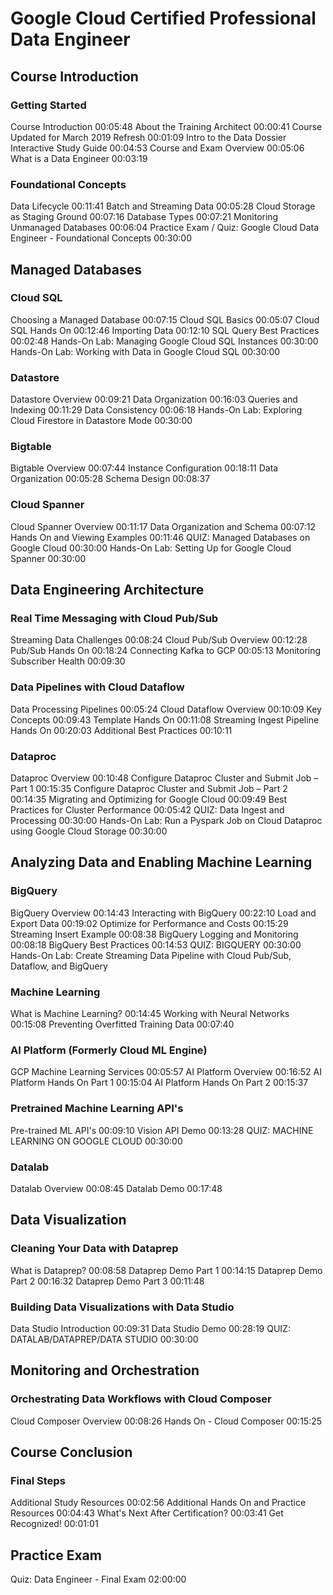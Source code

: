 # Google Cloud Certified Professional Data Engineer

## Course Introduction

### Getting Started
Course Introduction 00:05:48
About the Training Architect 00:00:41
Course Updated for March 2019 Refresh 00:01:09
Intro to the Data Dossier Interactive Study Guide 00:04:53
Course and Exam Overview 00:05:06
What is a Data Engineer 00:03:19

### Foundational Concepts
Data Lifecycle 00:11:41
Batch and Streaming Data 00:05:28
Cloud Storage as Staging Ground 00:07:16
Database Types 00:07:21
Monitoring Unmanaged Databases 00:06:04
Practice Exam / Quiz: Google Cloud Data Engineer - Foundational Concepts 00:30:00

## Managed Databases

### Cloud SQL
Choosing a Managed Database 00:07:15
Cloud SQL Basics 00:05:07
Cloud SQL Hands On 00:12:46
Importing Data 00:12:10
SQL Query Best Practices 00:02:48
Hands-On Lab: Managing Google Cloud SQL Instances 00:30:00
Hands-On Lab: Working with Data in Google Cloud SQL 00:30:00

### Datastore
Datastore Overview 00:09:21
Data Organization 00:16:03
Queries and Indexing 00:11:29
Data Consistency 00:06:18
Hands-On Lab: Exploring Cloud Firestore in Datastore Mode 00:30:00

### Bigtable
Bigtable Overview 00:07:44
Instance Configuration 00:18:11
Data Organization 00:05:28
Schema Design 00:08:37

### Cloud Spanner
Cloud Spanner Overview 00:11:17
Data Organization and Schema 00:07:12
Hands On and Viewing Examples 00:11:46
QUIZ: Managed Databases on Google Cloud 00:30:00
Hands-On Lab: Setting Up for Google Cloud Spanner 00:30:00

## Data Engineering Architecture

### Real Time Messaging with Cloud Pub/Sub
Streaming Data Challenges 00:08:24
Cloud Pub/Sub Overview 00:12:28
Pub/Sub Hands On 00:18:24
Connecting Kafka to GCP 00:05:13
Monitoring Subscriber Health 00:09:30

### Data Pipelines with Cloud Dataflow
Data Processing Pipelines 00:05:24
Cloud Dataflow Overview 00:10:09
Key Concepts 00:09:43
Template Hands On 00:11:08
Streaming Ingest Pipeline Hands On 00:20:03
Additional Best Practices 00:10:11

### Dataproc
Dataproc Overview 00:10:48
Configure Dataproc Cluster and Submit Job – Part 1 00:15:35
Configure Dataproc Cluster and Submit Job – Part 2 00:14:35
Migrating and Optimizing for Google Cloud 00:09:49
Best Practices for Cluster Performance 00:05:42
QUIZ: Data Ingest and Processing 00:30:00
Hands-On Lab: Run a Pyspark Job on Cloud Dataproc using Google Cloud Storage 00:30:00

## Analyzing Data and Enabling Machine Learning

### BigQuery
BigQuery Overview 00:14:43
Interacting with BigQuery 00:22:10
Load and Export Data 00:19:02
Optimize for Performance and Costs 00:15:29
Streaming Insert Example 00:08:38
BigQuery Logging and Monitoring 00:08:18
BigQuery Best Practices 00:14:53
QUIZ: BIGQUERY 00:30:00
Hands-On Lab: Create Streaming Data Pipeline with Cloud Pub/Sub, Dataflow, and BigQuery

### Machine Learning
What is Machine Learning? 00:14:45
Working with Neural Networks 00:15:08
Preventing Overfitted Training Data 00:07:40

### AI Platform (Formerly Cloud ML Engine)
GCP Machine Learning Services 00:05:57
AI Platform Overview 00:16:52
AI Platform Hands On Part 1 00:15:04
AI Platform Hands On Part 2 00:15:37

### Pretrained Machine Learning API's
Pre-trained ML API's 00:09:10
Vision API Demo 00:13:28
QUIZ: MACHINE LEARNING ON GOOGLE CLOUD 00:30:00

### Datalab
Datalab Overview 00:08:45
Datalab Demo 00:17:48

## Data Visualization

### Cleaning Your Data with Dataprep
What is Dataprep? 00:08:58
Dataprep Demo Part 1 00:14:15
Dataprep Demo Part 2 00:16:32
Dataprep Demo Part 3 00:11:48

### Building Data Visualizations with Data Studio
Data Studio Introduction 00:09:31
Data Studio Demo 00:28:19
QUIZ: DATALAB/DATAPREP/DATA STUDIO 00:30:00

## Monitoring and Orchestration

### Orchestrating Data Workflows with Cloud Composer
Cloud Composer Overview 00:08:26
Hands On - Cloud Composer 00:15:25

## Course Conclusion

### Final Steps
Additional Study Resources 00:02:56
Additional Hands On and Practice Resources 00:04:43
What's Next After Certification? 00:03:41
Get Recognized! 00:01:01

## Practice Exam
Quiz: Data Engineer - Final Exam 02:00:00